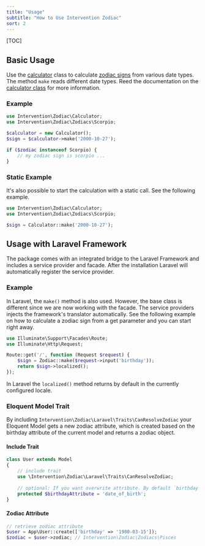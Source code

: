 ```yaml
---
title: "Usage"
subtitle: "How to Use Intervention Zodiac"
sort: 2
---
```


[TOC]

## Basic Usage

Use the [calculator](/v3/api/calculator) class to calculate [zodiac signs](/v3/api/zodiac) from various date types. The method `make` reads different date types. Reed the documentation on the [calculator class](/v3/api/calculator) for more information. 

### Example

```php
use Intervention\Zodiac\Calculator;
use Intervention\Zodiac\Zodiacs\Scorpio;

$calculator = new Calculator();
$sign = $calculator->make('2000-10-27');

if ($zodiac instanceof Scorpio) {
    // my zodiac sign is scorpio ...
}
```

### Static Example

It's also possible to start the calculation with a static call. See the following example.

```php
use Intervention\Zodiac\Calculator;
use Intervention\Zodiac\Zodiacs\Scorpio;

$sign = Calculator::make('2000-10-27');
```

## Usage with Laravel Framework

The package comes with an integrated bridge to the Laravel Framework and includes a service provider and facade. After the installation Laravel will automatically register the service provider.

### Example

In Laravel, the `make()` method is also used. However, the base class is different since we are now working with the facade. The service providers injects the framework's translator automatically. See the following example on how to calculate a zodiac sign from a get parameter and you can start right away.

```php
use Illuminate\Support\Facades\Route;
use Illuminate\Http\Request;

Route::get('/', function (Request $request) {
    $sign = Zodiac::make($request->input('birthday'));
    return $sign->localized();
});
```

In Laravel the `localized()` method returns by default in the currently configured locale.

### Eloquent Model Trait

By including `Intervention\Zodiac\Laravel\Traits\CanResolveZodiac` your Eloquent Model gets a new zodiac attribute, which is created based on the birthday attribute of the current model and returns a zodiac object.

#### Include Trait

```php
class User extends Model
{
    // include trait
    use \Intervention\Zodiac\Laravel\Traits\CanResolveZodiac;
    
    // optional: If you want overwrite attribute. By default `birthday`
    protected $birthdayAttribute = 'date_of_birth';
}
```

#### Zodiac Attribute

```php
// retrieve zodiac attribute
$user = App\User::create(['birthday' => '1980-03-15']);
$zodiac = $user->zodiac; // Intervention\Zodiac\Zodiacs\Pisces
```
